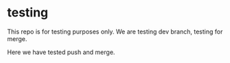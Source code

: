 # testing
This repo is for testing purposes only. We are testing dev branch, testing for merge.

Here we have tested push and merge.

